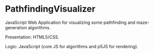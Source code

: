 # PathfindingVisualizer
JavaScript Web Application for visualizing some pathfinding and maze-generation algorithms.

Presentation: HTML5/CSS.

Logic: JavaScript (core JS for algorithms and p5JS for rendering).
